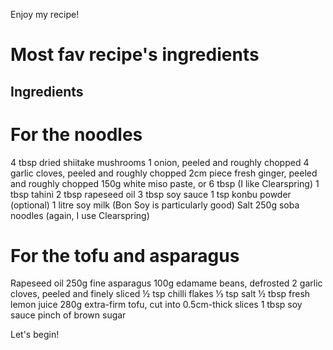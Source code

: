Enjoy my recipe! 

# Most fav recipe's ingredients

## Ingredients

# For the noodles
4 tbsp dried shiitake mushrooms
1 onion, peeled and roughly chopped
4 garlic cloves, peeled and roughly chopped
2cm piece fresh ginger, peeled and roughly chopped
150g white miso paste, or 6 tbsp (I like Clearspring)
1 tbsp tahini
2 tbsp rapeseed oil
3 tbsp soy sauce
1 tsp konbu powder (optional)
1 litre soy milk (Bon Soy is particularly good)
Salt
250g soba noodles (again, I use Clearspring)

# For the tofu and asparagus
Rapeseed oil
250g fine asparagus
100g edamame beans, defrosted
2 garlic cloves, peeled and finely sliced
½ tsp chilli flakes
⅓ tsp salt
½ tbsp fresh lemon juice
280g extra-firm tofu, cut into 0.5cm-thick slices
1 tbsp soy sauce
pinch of brown sugar

Let's begin! 